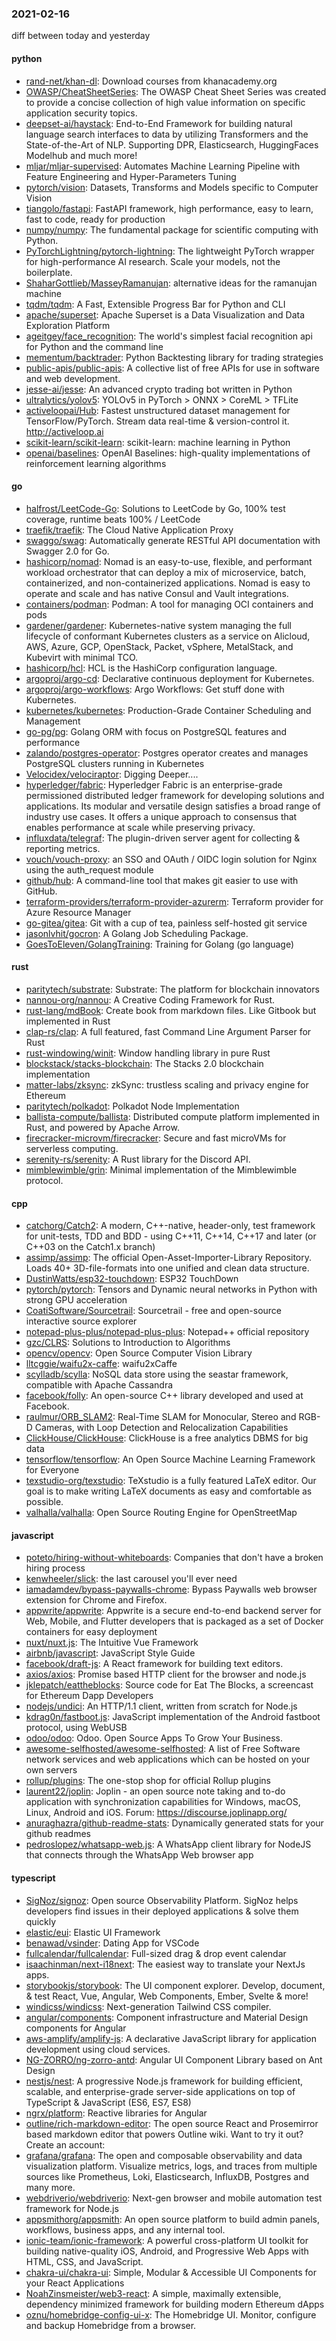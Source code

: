 ### 2021-02-16
diff between today and yesterday

#### python
* [rand-net/khan-dl](https://github.com/rand-net/khan-dl): Download courses from khanacademy.org
* [OWASP/CheatSheetSeries](https://github.com/OWASP/CheatSheetSeries): The OWASP Cheat Sheet Series was created to provide a concise collection of high value information on specific application security topics.
* [deepset-ai/haystack](https://github.com/deepset-ai/haystack):  End-to-End Framework for building natural language search interfaces to data by utilizing Transformers and the State-of-the-Art of NLP. Supporting DPR, Elasticsearch, HuggingFaces Modelhub and much more!
* [mljar/mljar-supervised](https://github.com/mljar/mljar-supervised): Automates Machine Learning Pipeline with Feature Engineering and Hyper-Parameters Tuning 
* [pytorch/vision](https://github.com/pytorch/vision): Datasets, Transforms and Models specific to Computer Vision
* [tiangolo/fastapi](https://github.com/tiangolo/fastapi): FastAPI framework, high performance, easy to learn, fast to code, ready for production
* [numpy/numpy](https://github.com/numpy/numpy): The fundamental package for scientific computing with Python.
* [PyTorchLightning/pytorch-lightning](https://github.com/PyTorchLightning/pytorch-lightning): The lightweight PyTorch wrapper for high-performance AI research. Scale your models, not the boilerplate.
* [ShaharGottlieb/MasseyRamanujan](https://github.com/ShaharGottlieb/MasseyRamanujan): alternative ideas for the ramanujan machine
* [tqdm/tqdm](https://github.com/tqdm/tqdm): A Fast, Extensible Progress Bar for Python and CLI
* [apache/superset](https://github.com/apache/superset): Apache Superset is a Data Visualization and Data Exploration Platform
* [ageitgey/face_recognition](https://github.com/ageitgey/face_recognition): The world's simplest facial recognition api for Python and the command line
* [mementum/backtrader](https://github.com/mementum/backtrader): Python Backtesting library for trading strategies
* [public-apis/public-apis](https://github.com/public-apis/public-apis): A collective list of free APIs for use in software and web development.
* [jesse-ai/jesse](https://github.com/jesse-ai/jesse): An advanced crypto trading bot written in Python
* [ultralytics/yolov5](https://github.com/ultralytics/yolov5): YOLOv5 in PyTorch > ONNX > CoreML > TFLite
* [activeloopai/Hub](https://github.com/activeloopai/Hub): Fastest unstructured dataset management for TensorFlow/PyTorch. Stream data real-time & version-control it. http://activeloop.ai
* [scikit-learn/scikit-learn](https://github.com/scikit-learn/scikit-learn): scikit-learn: machine learning in Python
* [openai/baselines](https://github.com/openai/baselines): OpenAI Baselines: high-quality implementations of reinforcement learning algorithms

#### go
* [halfrost/LeetCode-Go](https://github.com/halfrost/LeetCode-Go):  Solutions to LeetCode by Go, 100% test coverage, runtime beats 100% / LeetCode 
* [traefik/traefik](https://github.com/traefik/traefik): The Cloud Native Application Proxy
* [swaggo/swag](https://github.com/swaggo/swag): Automatically generate RESTful API documentation with Swagger 2.0 for Go.
* [hashicorp/nomad](https://github.com/hashicorp/nomad): Nomad is an easy-to-use, flexible, and performant workload orchestrator that can deploy a mix of microservice, batch, containerized, and non-containerized applications. Nomad is easy to operate and scale and has native Consul and Vault integrations.
* [containers/podman](https://github.com/containers/podman): Podman: A tool for managing OCI containers and pods
* [gardener/gardener](https://github.com/gardener/gardener): Kubernetes-native system managing the full lifecycle of conformant Kubernetes clusters as a service on Alicloud, AWS, Azure, GCP, OpenStack, Packet, vSphere, MetalStack, and Kubevirt with minimal TCO.
* [hashicorp/hcl](https://github.com/hashicorp/hcl): HCL is the HashiCorp configuration language.
* [argoproj/argo-cd](https://github.com/argoproj/argo-cd): Declarative continuous deployment for Kubernetes.
* [argoproj/argo-workflows](https://github.com/argoproj/argo-workflows): Argo Workflows: Get stuff done with Kubernetes.
* [kubernetes/kubernetes](https://github.com/kubernetes/kubernetes): Production-Grade Container Scheduling and Management
* [go-pg/pg](https://github.com/go-pg/pg): Golang ORM with focus on PostgreSQL features and performance
* [zalando/postgres-operator](https://github.com/zalando/postgres-operator): Postgres operator creates and manages PostgreSQL clusters running in Kubernetes
* [Velocidex/velociraptor](https://github.com/Velocidex/velociraptor): Digging Deeper....
* [hyperledger/fabric](https://github.com/hyperledger/fabric): Hyperledger Fabric is an enterprise-grade permissioned distributed ledger framework for developing solutions and applications. Its modular and versatile design satisfies a broad range of industry use cases. It offers a unique approach to consensus that enables performance at scale while preserving privacy.
* [influxdata/telegraf](https://github.com/influxdata/telegraf): The plugin-driven server agent for collecting & reporting metrics.
* [vouch/vouch-proxy](https://github.com/vouch/vouch-proxy): an SSO and OAuth / OIDC login solution for Nginx using the auth_request module
* [github/hub](https://github.com/github/hub): A command-line tool that makes git easier to use with GitHub.
* [terraform-providers/terraform-provider-azurerm](https://github.com/terraform-providers/terraform-provider-azurerm): Terraform provider for Azure Resource Manager
* [go-gitea/gitea](https://github.com/go-gitea/gitea): Git with a cup of tea, painless self-hosted git service
* [jasonlvhit/gocron](https://github.com/jasonlvhit/gocron): A Golang Job Scheduling Package.
* [GoesToEleven/GolangTraining](https://github.com/GoesToEleven/GolangTraining): Training for Golang (go language)

#### rust
* [paritytech/substrate](https://github.com/paritytech/substrate): Substrate: The platform for blockchain innovators
* [nannou-org/nannou](https://github.com/nannou-org/nannou): A Creative Coding Framework for Rust.
* [rust-lang/mdBook](https://github.com/rust-lang/mdBook): Create book from markdown files. Like Gitbook but implemented in Rust
* [clap-rs/clap](https://github.com/clap-rs/clap): A full featured, fast Command Line Argument Parser for Rust
* [rust-windowing/winit](https://github.com/rust-windowing/winit): Window handling library in pure Rust
* [blockstack/stacks-blockchain](https://github.com/blockstack/stacks-blockchain): The Stacks 2.0 blockchain implementation
* [matter-labs/zksync](https://github.com/matter-labs/zksync): zkSync: trustless scaling and privacy engine for Ethereum
* [paritytech/polkadot](https://github.com/paritytech/polkadot): Polkadot Node Implementation
* [ballista-compute/ballista](https://github.com/ballista-compute/ballista): Distributed compute platform implemented in Rust, and powered by Apache Arrow.
* [firecracker-microvm/firecracker](https://github.com/firecracker-microvm/firecracker): Secure and fast microVMs for serverless computing.
* [serenity-rs/serenity](https://github.com/serenity-rs/serenity): A Rust library for the Discord API.
* [mimblewimble/grin](https://github.com/mimblewimble/grin): Minimal implementation of the Mimblewimble protocol.

#### cpp
* [catchorg/Catch2](https://github.com/catchorg/Catch2): A modern, C++-native, header-only, test framework for unit-tests, TDD and BDD - using C++11, C++14, C++17 and later (or C++03 on the Catch1.x branch)
* [assimp/assimp](https://github.com/assimp/assimp): The official Open-Asset-Importer-Library Repository. Loads 40+ 3D-file-formats into one unified and clean data structure.
* [DustinWatts/esp32-touchdown](https://github.com/DustinWatts/esp32-touchdown): ESP32 TouchDown
* [pytorch/pytorch](https://github.com/pytorch/pytorch): Tensors and Dynamic neural networks in Python with strong GPU acceleration
* [CoatiSoftware/Sourcetrail](https://github.com/CoatiSoftware/Sourcetrail): Sourcetrail - free and open-source interactive source explorer
* [notepad-plus-plus/notepad-plus-plus](https://github.com/notepad-plus-plus/notepad-plus-plus): Notepad++ official repository
* [gzc/CLRS](https://github.com/gzc/CLRS): Solutions to Introduction to Algorithms
* [opencv/opencv](https://github.com/opencv/opencv): Open Source Computer Vision Library
* [lltcggie/waifu2x-caffe](https://github.com/lltcggie/waifu2x-caffe): waifu2xCaffe
* [scylladb/scylla](https://github.com/scylladb/scylla): NoSQL data store using the seastar framework, compatible with Apache Cassandra
* [facebook/folly](https://github.com/facebook/folly): An open-source C++ library developed and used at Facebook.
* [raulmur/ORB_SLAM2](https://github.com/raulmur/ORB_SLAM2): Real-Time SLAM for Monocular, Stereo and RGB-D Cameras, with Loop Detection and Relocalization Capabilities
* [ClickHouse/ClickHouse](https://github.com/ClickHouse/ClickHouse): ClickHouse is a free analytics DBMS for big data
* [tensorflow/tensorflow](https://github.com/tensorflow/tensorflow): An Open Source Machine Learning Framework for Everyone
* [texstudio-org/texstudio](https://github.com/texstudio-org/texstudio): TeXstudio is a fully featured LaTeX editor. Our goal is to make writing LaTeX documents as easy and comfortable as possible.
* [valhalla/valhalla](https://github.com/valhalla/valhalla): Open Source Routing Engine for OpenStreetMap

#### javascript
* [poteto/hiring-without-whiteboards](https://github.com/poteto/hiring-without-whiteboards):  Companies that don't have a broken hiring process
* [kenwheeler/slick](https://github.com/kenwheeler/slick): the last carousel you'll ever need
* [iamadamdev/bypass-paywalls-chrome](https://github.com/iamadamdev/bypass-paywalls-chrome): Bypass Paywalls web browser extension for Chrome and Firefox.
* [appwrite/appwrite](https://github.com/appwrite/appwrite): Appwrite is a secure end-to-end backend server for Web, Mobile, and Flutter developers that is packaged as a set of Docker containers for easy deployment 
* [nuxt/nuxt.js](https://github.com/nuxt/nuxt.js): The Intuitive Vue Framework
* [airbnb/javascript](https://github.com/airbnb/javascript): JavaScript Style Guide
* [facebook/draft-js](https://github.com/facebook/draft-js): A React framework for building text editors.
* [axios/axios](https://github.com/axios/axios): Promise based HTTP client for the browser and node.js
* [jklepatch/eattheblocks](https://github.com/jklepatch/eattheblocks): Source code for Eat The Blocks, a screencast for Ethereum Dapp Developers
* [nodejs/undici](https://github.com/nodejs/undici): An HTTP/1.1 client, written from scratch for Node.js
* [kdrag0n/fastboot.js](https://github.com/kdrag0n/fastboot.js): JavaScript implementation of the Android fastboot protocol, using WebUSB
* [odoo/odoo](https://github.com/odoo/odoo): Odoo. Open Source Apps To Grow Your Business.
* [awesome-selfhosted/awesome-selfhosted](https://github.com/awesome-selfhosted/awesome-selfhosted): A list of Free Software network services and web applications which can be hosted on your own servers
* [rollup/plugins](https://github.com/rollup/plugins):  The one-stop shop for official Rollup plugins
* [laurent22/joplin](https://github.com/laurent22/joplin): Joplin - an open source note taking and to-do application with synchronization capabilities for Windows, macOS, Linux, Android and iOS. Forum: https://discourse.joplinapp.org/
* [anuraghazra/github-readme-stats](https://github.com/anuraghazra/github-readme-stats):  Dynamically generated stats for your github readmes
* [pedroslopez/whatsapp-web.js](https://github.com/pedroslopez/whatsapp-web.js): A WhatsApp client library for NodeJS that connects through the WhatsApp Web browser app

#### typescript
* [SigNoz/signoz](https://github.com/SigNoz/signoz): Open source Observability Platform.  SigNoz helps developers find issues in their deployed applications & solve them quickly
* [elastic/eui](https://github.com/elastic/eui): Elastic UI Framework 
* [benawad/vsinder](https://github.com/benawad/vsinder): Dating App for VSCode
* [fullcalendar/fullcalendar](https://github.com/fullcalendar/fullcalendar): Full-sized drag & drop event calendar
* [isaachinman/next-i18next](https://github.com/isaachinman/next-i18next): The easiest way to translate your NextJs apps.
* [storybookjs/storybook](https://github.com/storybookjs/storybook):  The UI component explorer. Develop, document, & test React, Vue, Angular, Web Components, Ember, Svelte & more!
* [windicss/windicss](https://github.com/windicss/windicss): Next-generation Tailwind CSS compiler.
* [angular/components](https://github.com/angular/components): Component infrastructure and Material Design components for Angular
* [aws-amplify/amplify-js](https://github.com/aws-amplify/amplify-js): A declarative JavaScript library for application development using cloud services.
* [NG-ZORRO/ng-zorro-antd](https://github.com/NG-ZORRO/ng-zorro-antd): Angular UI Component Library based on Ant Design
* [nestjs/nest](https://github.com/nestjs/nest): A progressive Node.js framework for building efficient, scalable, and enterprise-grade server-side applications on top of TypeScript & JavaScript (ES6, ES7, ES8) 
* [ngrx/platform](https://github.com/ngrx/platform): Reactive libraries for Angular
* [outline/rich-markdown-editor](https://github.com/outline/rich-markdown-editor): The open source React and Prosemirror based markdown editor that powers Outline wiki. Want to try it out? Create an account:
* [grafana/grafana](https://github.com/grafana/grafana): The open and composable observability and data visualization platform. Visualize metrics, logs, and traces from multiple sources like Prometheus, Loki, Elasticsearch, InfluxDB, Postgres and many more.
* [webdriverio/webdriverio](https://github.com/webdriverio/webdriverio): Next-gen browser and mobile automation test framework for Node.js
* [appsmithorg/appsmith](https://github.com/appsmithorg/appsmith): An open source platform to build admin panels, workflows, business apps, and any internal tool.
* [ionic-team/ionic-framework](https://github.com/ionic-team/ionic-framework): A powerful cross-platform UI toolkit for building native-quality iOS, Android, and Progressive Web Apps with HTML, CSS, and JavaScript.
* [chakra-ui/chakra-ui](https://github.com/chakra-ui/chakra-ui):  Simple, Modular & Accessible UI Components for your React Applications
* [NoahZinsmeister/web3-react](https://github.com/NoahZinsmeister/web3-react):  A simple, maximally extensible, dependency minimized framework for building modern Ethereum dApps
* [oznu/homebridge-config-ui-x](https://github.com/oznu/homebridge-config-ui-x): The Homebridge UI. Monitor, configure and backup Homebridge from a browser.
